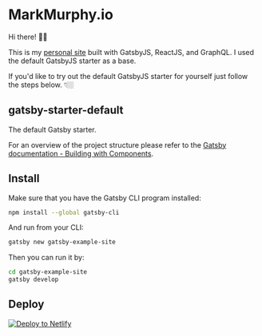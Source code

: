 # MarkMurphy.io

Hi there! 👋🏼

This is my [personal site](https://markmurphy.io) built with GatsbyJS, ReactJS, and GraphQL. I used the default GatsbyJS starter as a base. 

If you'd like to try out the default GatsbyJS starter for yourself just follow the steps below. 👇🏼

## gatsby-starter-default
The default Gatsby starter.

For an overview of the project structure please refer to the [Gatsby documentation - Building with Components](https://www.gatsbyjs.org/docs/building-with-components/).

## Install

Make sure that you have the Gatsby CLI program installed:
```sh
npm install --global gatsby-cli
```

And run from your CLI:
```sh
gatsby new gatsby-example-site
```

Then you can run it by:
```sh
cd gatsby-example-site
gatsby develop
```

## Deploy

[![Deploy to Netlify](https://www.netlify.com/img/deploy/button.svg)](https://app.netlify.com/start/deploy?repository=https://github.com/gatsbyjs/gatsby-starter-default)
